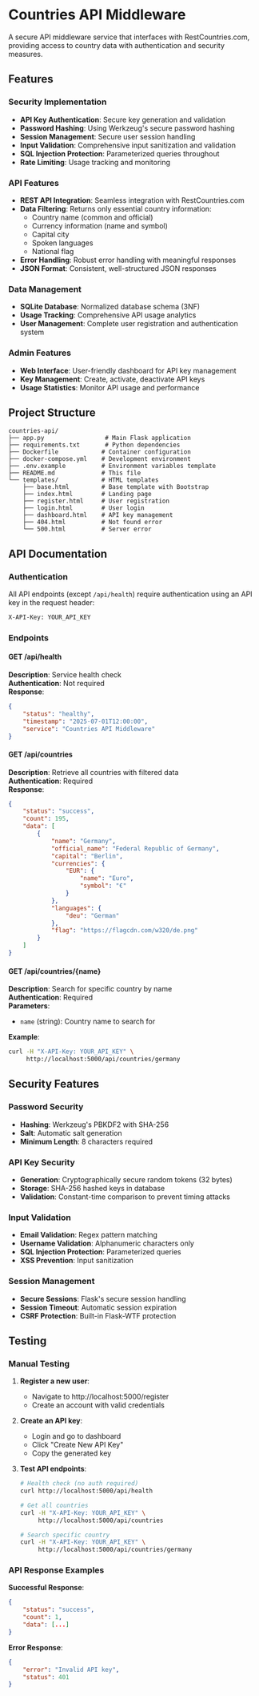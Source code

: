 # Countries API Middleware

A secure API middleware service that interfaces with RestCountries.com, providing access to country data with authentication and security measures.

## Features

### Security Implementation

-   **API Key Authentication**: Secure key generation and validation
-   **Password Hashing**: Using Werkzeug's secure password hashing
-   **Session Management**: Secure user session handling
-   **Input Validation**: Comprehensive input sanitization and validation
-   **SQL Injection Protection**: Parameterized queries throughout
-   **Rate Limiting**: Usage tracking and monitoring

### API Features

-   **REST API Integration**: Seamless integration with RestCountries.com
-   **Data Filtering**: Returns only essential country information:
    -   Country name (common and official)
    -   Currency information (name and symbol)
    -   Capital city
    -   Spoken languages
    -   National flag
-   **Error Handling**: Robust error handling with meaningful responses
-   **JSON Format**: Consistent, well-structured JSON responses

### Data Management

-   **SQLite Database**: Normalized database schema (3NF)
-   **Usage Tracking**: Comprehensive API usage analytics
-   **User Management**: Complete user registration and authentication system

### Admin Features

-   **Web Interface**: User-friendly dashboard for API key management
-   **Key Management**: Create, activate, deactivate API keys
-   **Usage Statistics**: Monitor API usage and performance

## Project Structure

```
countries-api/
├── app.py                 # Main Flask application
├── requirements.txt       # Python dependencies
├── Dockerfile            # Container configuration
├── docker-compose.yml    # Development environment
├── .env.example          # Environment variables template
├── README.md             # This file
└── templates/            # HTML templates
    ├── base.html         # Base template with Bootstrap
    ├── index.html        # Landing page
    ├── register.html     # User registration
    ├── login.html        # User login
    ├── dashboard.html    # API key management
    ├── 404.html          # Not found error
    └── 500.html          # Server error
```

## API Documentation

### Authentication

All API endpoints (except `/api/health`) require authentication using an API key in the request header:

```bash
X-API-Key: YOUR_API_KEY
```

### Endpoints

#### GET /api/health

**Description**: Service health check  
**Authentication**: Not required  
**Response**:

```json
{
	"status": "healthy",
	"timestamp": "2025-07-01T12:00:00",
	"service": "Countries API Middleware"
}
```

#### GET /api/countries

**Description**: Retrieve all countries with filtered data  
**Authentication**: Required  
**Response**:

```json
{
	"status": "success",
	"count": 195,
	"data": [
		{
			"name": "Germany",
			"official_name": "Federal Republic of Germany",
			"capital": "Berlin",
			"currencies": {
				"EUR": {
					"name": "Euro",
					"symbol": "€"
				}
			},
			"languages": {
				"deu": "German"
			},
			"flag": "https://flagcdn.com/w320/de.png"
		}
	]
}
```

#### GET /api/countries/{name}

**Description**: Search for specific country by name  
**Authentication**: Required  
**Parameters**:

-   `name` (string): Country name to search for

**Example**:

```bash
curl -H "X-API-Key: YOUR_API_KEY" \
     http://localhost:5000/api/countries/germany
```

## Security Features

### Password Security

-   **Hashing**: Werkzeug's PBKDF2 with SHA-256
-   **Salt**: Automatic salt generation
-   **Minimum Length**: 8 characters required

### API Key Security

-   **Generation**: Cryptographically secure random tokens (32 bytes)
-   **Storage**: SHA-256 hashed keys in database
-   **Validation**: Constant-time comparison to prevent timing attacks

### Input Validation

-   **Email Validation**: Regex pattern matching
-   **Username Validation**: Alphanumeric characters only
-   **SQL Injection Protection**: Parameterized queries
-   **XSS Prevention**: Input sanitization

### Session Management

-   **Secure Sessions**: Flask's secure session handling
-   **Session Timeout**: Automatic session expiration
-   **CSRF Protection**: Built-in Flask-WTF protection

## Testing

### Manual Testing

1. **Register a new user**:

    - Navigate to http://localhost:5000/register
    - Create an account with valid credentials

2. **Create an API key**:

    - Login and go to dashboard
    - Click "Create New API Key"
    - Copy the generated key

3. **Test API endpoints**:

    ```bash
    # Health check (no auth required)
    curl http://localhost:5000/api/health

    # Get all countries
    curl -H "X-API-Key: YOUR_API_KEY" \
         http://localhost:5000/api/countries

    # Search specific country
    curl -H "X-API-Key: YOUR_API_KEY" \
         http://localhost:5000/api/countries/germany
    ```

### API Response Examples

**Successful Response**:

```json
{
    "status": "success",
    "count": 1,
    "data": [...]
}
```

**Error Response**:

```json
{
	"error": "Invalid API key",
	"status": 401
}
```
